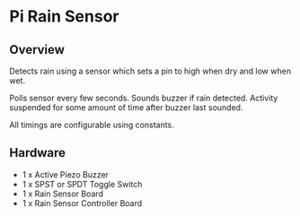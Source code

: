 Pi Rain Sensor
==============

## Overview

Detects rain using a sensor which sets a pin to high when dry and low when wet.

Polls sensor every few seconds. Sounds buzzer if rain detected. Activity suspended for some amount of time after buzzer last sounded.

All timings are configurable using constants.

## Hardware

* 1 x Active Piezo Buzzer
* 1 x SPST or SPDT Toggle Switch
* 1 x Rain Sensor Board
* 1 x Rain Sensor Controller Board



